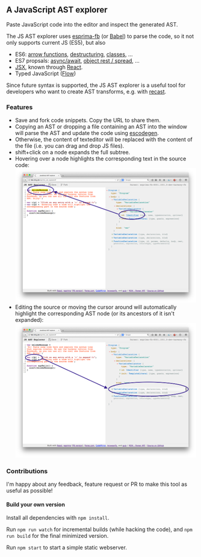 ## A JavaScript AST explorer

Paste JavaScript code into the editor and inspect the generated AST.

The JS AST explorer uses [esprima-fb](https://github.com/facebook/esprima) (or
[Babel](https://babeljs.io/)) to parse the code, so it not only supports current
JS (ES5), but also

- ES6: [arrow functions](https://github.com/lukehoban/es6features#arrows), [destructuring](https://github.com/lukehoban/es6features#destructuring),
  [classes](https://github.com/lukehoban/es6features#classes), ...
- ES7 propsals: [async/await](https://github.com/lukehoban/ecmascript-asyncawait), [object rest / spread](https://github.com/sebmarkbage/ecmascript-rest-spread),  ...
- [JSX](https://facebook.github.io/jsx/), known through [React](https://facebook.github.io/react/).
- Typed JavaScript ([Flow](http://flowtype.org/))

Since future syntax is supported, the JS AST explorer is a useful tool for
developers who want to create AST transforms, e.g. with
[recast](https://github.com/benjamn/recast).

### Features

- Save and fork code snippets. Copy the URL to share them.
- Copying an AST or dropping a file containing an AST into the window will
parse the AST and update the code using [escodegen](https://github.com/estools/escodegen).
- Otherwise, the content of texteditor will be replaced with the content of the file (i.e.
you can drag and drop JS files).
- shift+click on a node expands the full subtree.
- Hovering over a node highlights the corresponding text in the source code:
![source highlight](assets/source.png)
- Editing the source or moving the cursor around will automatically highlight the
corresponding AST node (or its ancestors of it isn't expanded):
![source highlight](assets/ast.png)

### Contributions

I'm happy about any feedback, feature request or PR to make this tool as useful
as possible!

#### Build your own version

Install all dependencies with `npm install`.

Run `npm run watch` for incremental builds (while hacking the code), and
`npm run build` for the final minimized version.

Run `npm start` to start a simple static webserver.
